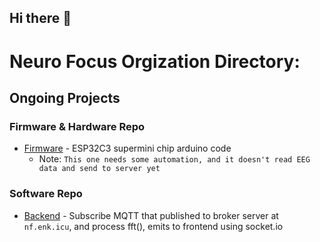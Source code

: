 ## Hi there 👋
# Neuro Focus Orgization Directory:

## Ongoing Projects

### Firmware & Hardware Repo

- [Firmware](https://github.com/da-bigbrain/esp32_c3_mqtt) - ESP32C3 supermini chip arduino code
  - Note: `This one needs some automation, and it doesn't read EEG data and send to server yet`

### Software Repo

- [Backend](https://github.com/da-bigbrain/nf_backend_mqtt_featured_with_esp32) - Subscribe MQTT that published to broker server at `nf.enk.icu`, and process fft(), emits to frontend using socket.io










<!--

**Here are some ideas to get you started:**

🙋‍♀️ A short introduction - what is your organization all about?
🌈 Contribution guidelines - how can the community get involved?
👩‍💻 Useful resources - where can the community find your docs? Is there anything else the community should know?
🍿 Fun facts - what does your team eat for breakfast?
🧙 Remember, you can do mighty things with the power of [Markdown](https://docs.github.com/github/writing-on-github/getting-started-with-writing-and-formatting-on-github/basic-writing-and-formatting-syntax)
-->
